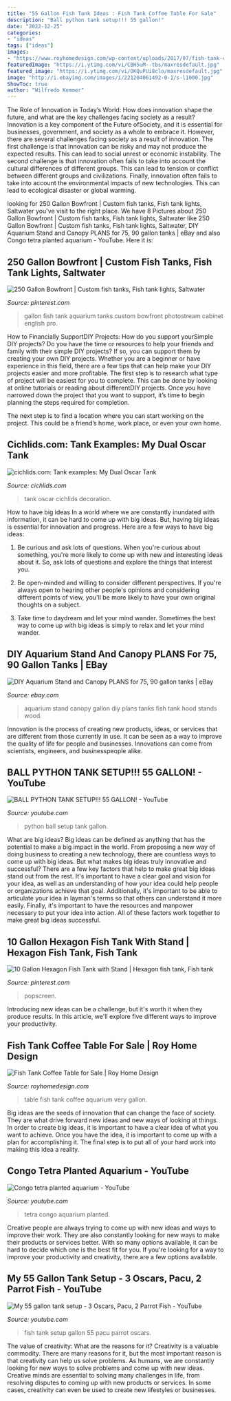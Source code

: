 ```yaml
---
title: "55 Gallon Fish Tank Ideas : Fish Tank Coffee Table For Sale"
description: "Ball python tank setup!!! 55 gallon!"
date: "2022-12-25"
categories:
- "ideas"
tags: ["ideas"]
images:
- "https://www.royhomedesign.com/wp-content/uploads/2017/07/fish-tank-coffee-table-for-sale-10.jpg"
featuredImage: "https://i.ytimg.com/vi/CBH5uM--tbs/maxresdefault.jpg"
featured_image: "https://i.ytimg.com/vi/OKQuPUi8clo/maxresdefault.jpg"
image: "http://i.ebayimg.com/images/i/221204061492-0-1/s-l1000.jpg"
ShowToc: true
author: "Wilfredo Kemmer"
---
```



The Role of Innovation in Today’s World: How does innovation shape the future, and what are the key challenges facing society as a result?
Innovation is a key component of the Future ofSociety, and it is essential for businesses, government, and society as a whole to embrace it. However, there are several challenges facing society as a result of innovation. The first challenge is that innovation can be risky and may not produce the expected results. This can lead to social unrest or economic instability. The second challenge is that innovation often fails to take into account the cultural differences of different groups. This can lead to tension or conflict between different groups and civilizations. Finally, innovation often fails to take into account the environmental impacts of new technologies. This can lead to ecological disaster or global warming.

	

		
looking for 250 Gallon Bowfront | Custom fish tanks, Fish tank lights, Saltwater you've visit to the right place. We have 8 Pictures about 250 Gallon Bowfront | Custom fish tanks, Fish tank lights, Saltwater like 250 Gallon Bowfront | Custom fish tanks, Fish tank lights, Saltwater, DIY Aquarium Stand and Canopy PLANS for 75, 90 gallon tanks | eBay and also Congo tetra planted aquarium - YouTube. Here it is:
		
    
## 250 Gallon Bowfront | Custom Fish Tanks, Fish Tank Lights, Saltwater

<img loading=lazy src="https://i.pinimg.com/736x/3f/97/e2/3f97e272527b5a50dfbcbc095c0c405d--aquarium-cabinet-fish-tanks.jpg" onerror="this.onerror=null;this.src='https://tse1.mm.bing.net/th?id=OIP.IIFQQGno9YRcrN-y9IiTagHaLE&amp;pid=15.1';" alt="250 Gallon Bowfront | Custom fish tanks, Fish tank lights, Saltwater">

_Source: pinterest.com_

>gallon fish tank aquarium tanks custom bowfront photostream cabinet english pro. 

	

How to Financially SupportDIY Projects: How do you support yourSimple DIY projects?
Do you have the time or resources to help your friends and family with their simple DIY projects? If so, you can support them by creating your own DIY projects. Whether you are a beginner or have experience in this field, there are a few tips that can help make your DIY projects easier and more profitable.
The first step is to research what type of project will be easiest for you to complete. This can be done by looking at online tutorials or reading about differentDIY projects. Once you have narrowed down the project that you want to support, it’s time to begin planning the steps required for completion.

The next step is to find a location where you can start working on the project. This could be a friend’s home, work place, or even your own home.

    
## Cichlids.com: Tank Examples: My Dual Oscar Tank

<img loading=lazy src="https://www.cichlids.com/uploads/tx_usercichlids/user_pics/9406/img_26_8833ba34fd.jpg" onerror="this.onerror=null;this.src='https://tse2.mm.bing.net/th?id=OIP.XMYVz9oIova5maOW2xPtSAHaE8&amp;pid=15.1';" alt="cichlids.com: Tank examples: My Dual Oscar Tank">

_Source: cichlids.com_

>tank oscar cichlids decoration. 

	

How to have big ideas
In a world where we are constantly inundated with information, it can be hard to come up with big ideas. But, having big ideas is essential for innovation and progress. Here are a few ways to have big ideas:
1) Be curious and ask lots of questions. When you're curious about something, you're more likely to come up with new and interesting ideas about it. So, ask lots of questions and explore the things that interest you.

2) Be open-minded and willing to consider different perspectives. If you're always open to hearing other people's opinions and considering different points of view, you'll be more likely to have your own original thoughts on a subject.

3) Take time to daydream and let your mind wander. Sometimes the best way to come up with big ideas is simply to relax and let your mind wander.

    
## DIY Aquarium Stand And Canopy PLANS For 75, 90 Gallon Tanks | EBay

<img loading=lazy src="http://i.ebayimg.com/images/i/221204061492-0-1/s-l1000.jpg" onerror="this.onerror=null;this.src='https://tse1.mm.bing.net/th?id=OIP.S3rCtGYLoZL2s7XYouHUMAHaIo&amp;pid=15.1';" alt="DIY Aquarium Stand and Canopy PLANS for 75, 90 gallon tanks | eBay">

_Source: ebay.com_

>aquarium stand canopy gallon diy plans tanks fish tank hood stands wood. 

	

Innovation is the process of creating new products, ideas, or services that are different from those currently in use. It can be seen as a way to improve the quality of life for people and businesses. Innovations can come from scientists, engineers, and businesspeople alike.

    
## BALL PYTHON TANK SETUP!!! 55 GALLON! - YouTube

<img loading=lazy src="http://i.ytimg.com/vi/kXTcHtOYkX0/hqdefault.jpg" onerror="this.onerror=null;this.src='https://tse2.mm.bing.net/th?id=OIP.eEuNhP7c59V8PPw-9MrwzAHaFj&amp;pid=15.1';" alt="BALL PYTHON TANK SETUP!!! 55 GALLON! - YouTube">

_Source: youtube.com_

>python ball setup tank gallon. 

	

What are big ideas?
Big ideas can be defined as anything that has the potential to make a big impact in the world. From proposing a new way of doing business to creating a new technology, there are countless ways to come up with big ideas. But what makes big ideas truly innovative and successful? There are a few key factors that help to make great big ideas stand out from the rest. 
It's important to have a clear goal and vision for your idea, as well as an understanding of how your idea could help people or organizations achieve that goal. Additionally, it's important to be able to articulate your idea in layman's terms so that others can understand it more easily. Finally, it's important to have the resources and manpower necessary to put your idea into action. All of these factors work together to make great big ideas successful.

    
## 10 Gallon Hexagon Fish Tank With Stand | Hexagon Fish Tank, Fish Tank

<img loading=lazy src="https://i.pinimg.com/736x/c2/af/b4/c2afb4618acc23f239c3fad735f3cbcc.jpg" onerror="this.onerror=null;this.src='https://tse3.mm.bing.net/th?id=OIP.OovBD2HP9elvroR8-pwLkwHaJ3&amp;pid=15.1';" alt="10 Gallon Hexagon Fish Tank with Stand | Hexagon fish tank, Fish tank">

_Source: pinterest.com_

>popscreen. 

	

Introducing new ideas can be a challenge, but it's worth it when they produce results. In this article, we'll explore five different ways to improve your productivity.

    
## Fish Tank Coffee Table For Sale | Roy Home Design

<img loading=lazy src="https://www.royhomedesign.com/wp-content/uploads/2017/07/fish-tank-coffee-table-for-sale-10.jpg" onerror="this.onerror=null;this.src='https://tse1.mm.bing.net/th?id=OIP.kk9fh_irWXDJm4nCMxKThwHaHa&amp;pid=15.1';" alt="Fish Tank Coffee Table for Sale | Roy Home Design">

_Source: royhomedesign.com_

>table fish tank coffee aquarium very gallon. 

	

Big ideas are the seeds of innovation that can change the face of society. They are what drive forward new ideas and new ways of looking at things. In order to create big ideas, it is important to have a clear idea of what you want to achieve. Once you have the idea, it is important to come up with a plan for accomplishing it. The final step is to put all of your hard work into making this idea a reality.

    
## Congo Tetra Planted Aquarium - YouTube

<img loading=lazy src="https://i.ytimg.com/vi/CBH5uM--tbs/maxresdefault.jpg" onerror="this.onerror=null;this.src='https://tse2.mm.bing.net/th?id=OIP.wgj6SqB2DRGQ2x2zH8Qa5AHaEK&amp;pid=15.1';" alt="Congo tetra planted aquarium - YouTube">

_Source: youtube.com_

>tetra congo aquarium planted. 

	

Creative people are always trying to come up with new ideas and ways to improve their work. They are also constantly looking for new ways to make their products or services better. With so many options available, it can be hard to decide which one is the best fit for you. If you're looking for a way to improve your productivity and creativity, there are a few options available.

    
## My 55 Gallon Tank Setup - 3 Oscars, Pacu, 2 Parrot Fish - YouTube

<img loading=lazy src="https://i.ytimg.com/vi/OKQuPUi8clo/maxresdefault.jpg" onerror="this.onerror=null;this.src='https://tse2.mm.bing.net/th?id=OIP.jUX2Lboo6XpRO_QPJBRAcQHaEK&amp;pid=15.1';" alt="My 55 gallon tank setup - 3 Oscars, Pacu, 2 Parrot Fish - YouTube">

_Source: youtube.com_

>fish tank setup gallon 55 pacu parrot oscars. 

	

The value of creativity: What are the reasons for it?
Creativity is a valuable commodity. There are many reasons for it, but the most important reason is that creativity can help us solve problems. As humans, we are constantly looking for new ways to solve problems and come up with new ideas. Creative minds are essential to solving many challenges in life, from resolving disputes to coming up with new products or services. In some cases, creativity can even be used to create new lifestyles or businesses.

